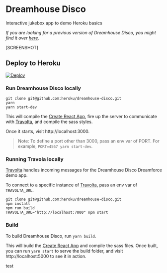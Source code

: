 # Dreamhouse Disco

Interactive jukebox app to demo Heroku basics

*If you are looking for a previous version of Dreamhouse Disco, you might find it over [here](https://github.com/heroku/dreamhouse-disco-old).*

[SCREENSHOT]

## Deploy to Heroku

[![Deploy](https://www.herokucdn.com/deploy/button.svg)](https://heroku.com/deploy)

### Run Dreamhouse Disco locally

```
git clone git@github.com:heroku/dreamhouse-disco.git
yarn
yarn start-dev
```

This will compile the [Create React App](https://github.com/facebook/create-react-app), fire up the server to communicate with [Travolta](https://github.com/heroku/travolta), and compile the sass styles.

Once it starts, visit http://localhost:3000.

> Note: To define a port other than 3000, pass an env var of PORT. For example, `PORT=4567 yarn start-dev`.

### Running Travola locally

[Travolta](https://github.com/heroku/travolta) handles incoming messages for the Dreamhouse Disco Dreamforce demo app.

To connect to a specific instance of [Travolta](https://github.com/heroku/travolta), pass an env var of `TRAVOLTA_URL`.

```
git clone git@github.com:heroku/dreamhouse-disco.git
npm install
npm run build
TRAVOLTA_URL="http://localhost:7000" npm start
```

### Build

To build Dreamhouse Disco, run `yarn build`.

This will build the [Create React App](https://github.com/facebook/create-react-app) and compile the sass files. Once built, you can run `yarn start` to serve the build folder, and visit http://localhost:5000 to see it in action.

test

